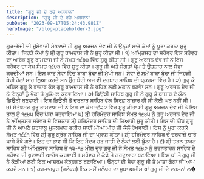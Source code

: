 ```yaml
---
title: "ਗੁਰੂ ਜੀ ਦੇ ਰਚੇ ਅਸਥਾਨ"
description: "ਗੁਰੂ ਜੀ ਦੇ ਰਚੇ ਅਸਥਾਨ"
pubDate: "2023-09-17T05:24:43.981Z"
heroImage: "/blog-placeholder-3.jpg"
---
```


ਗੁਰ-ਗੱਦੀ ਦੀ ਜੁਂਮੇਵਾਰੀ ਸੰਭਾਲਦੇ ਹੀ ਗੁਰੂ ਅਰਜਨ ਦੇਵ ਜੀ ਨੇ ਉਨ੍ਹਾਂ ਸਾਰੇ ਕੰਮਾਂ ਨੂੰ ਪੂਰਾ ਕਰਨਾ ਸ਼ੁਰੂ ਕੀਤਾ। ਜਿਹੜੇ ਕੰਮਾਂ ਨੂੰ ਸ਼ੀ੍ ਗੁਰੂ ਰਾਮਦਾਸ ਜੀ ਨੇ ਸ਼ੁਰੂ ਕੀਤਾ ਸੀ। 
੧) ਅਮਿ੍ਤਸਰ ਦਾ ਸਰੋਵਰ
ਇਸ ਸਰੋਵਰ ਦਾ ਆਰੰਭ ਗੁਰੂ ਰਾਮਦਾਸ ਜੀ ਨੇ ਸੰਮਤ ੧੬੩੪ ਵਿੱਚ ਸ਼ੁਰੂ ਕੀਤਾ ਸੀ। ਗੁਰੂ ਅਰਜਨ ਦੇਵ ਜੀ ਨੇ ਇਸ  ਸਰੋਵਰ ਦਾ ਕੰਮ ਸੰਮਤ  ੧੬੪੩ ਵਿੱਚ ਸ਼ੁਰੂ ਕੀਤਾ। ਗੁਰੂ ਜੀ ਅਤੇ ਸੰਗਤਾਂ ਪੇ੍ਮ ਤੇ ਉਤਸ਼ਾਹ ਨਾਲ ਸੇਵਾ ਕਰਦੀਆਂ ਸਨ। ਇਸ ਕਾਰ ਸੇਵਾ ਵਿੱਚ ਬਾਬਾ ਬੁੱਢਾ ਜੀ ਮੁੱਖੀ ਸਨ। ਸੇਵਾ ਦੇ ਸਮੇਂ ਬਾਬਾ ਬੁੱਢਾ ਜੀ ਜਿਹੜੀ ਬੇਰੀ ਹੇਠਾਂ ਸਾਹ ਲੁਿਆ ਕਰਦੇ ਸਨ ਉਹ ਬੇਰੀ ਅਜ ਵੀ ਦਰਬਾਰ ਸਾਹਿਬ ਦੀ  ਪ੍ਕਰਮਾ ਵਿੱਚ ਹੈ। 
੨) ਗੁਰੂ ਕੇ ਮਹਿਲ
ਗੁਰੂ ਕੇ ਬਾਜ਼ਾਰ ਕੋਲ ਗੁਰੂ ਰਾਮਦਾਸ ਜੀ ਨੇ ਰਹਿਣ ਲਈ ਮਕਾਨ ਬਣਵਾੇ ਸਨ। ਗੁਰੂ ਅਰਜਨ ਦੇਵ ਜੀ ਨੇ ਇਨ੍ਹਾਂ ਨੂੰ ਪੱਕਾ ਤੇ ਮੁਕੰਮਲ ਕਰਵਾਇਆ। 
੩) ਡਿਉੜੀ ਸਾਹਿਬ
ਗੁਰੂ ਜੀ ਨੇ ਗੁਰੂ ਕੇ ਬਾਜ਼ਾਰ ਦੇ ਕੋਲ ਡਿਉੜੀ ਬਣਵਾਈ। ਇਸ ਡਿਉੜੀ ਤੋਂ ਦਰਬਾਰ ਸਾਹਿਬ ਵੱਲ ਸਿਰਫ਼ ਬਾਜ਼ਾਰ ਹੀ ਸੀ ਕੋਈ ਘਰ ਨਹੀਂ ਸੀ। 
੪) ਸੰਤੋਖਸਰ
ਗੁਰੂ ਰਾਮਦਾਸ ਜੀ ਨੇ ਇਸ ਦਾ ਕੰਮ ੧੬੨੭ ਵਿੱਚ ਸ਼ੁਰੂ ਕੀਤਾ ਸੀ ਗੁਰੂ ਅਰਜਨ ਦੇਵ ਜੀ ਨੇ ਇਸ ਤਾਲ ਨੂੰ ੧੬੪੫ ਵਿੱਚ ਪੱਕਾ ਕਰਵਾਇਆ
੫) ਸ਼ੀ੍ ਹਰਿਮੰਦਰ ਸਾਹਿਬ
ਸੰਮਤ ੧੬੪੫ ਨੂੰ ਗੁਰੂ ਅਰਜਨ ਦੇਵ ਜੀ ਨੇ ਅੰਮਿ੍ਤਸਰ ਸਰੋਵਰ ਦੇ  ਵਿਚਕਾਰ ਸ਼ੀ੍ ਹਰਿਮੰਦਰ ਸਾਹਿਬ ਦੀ ਤਿਆਰੀ ਸ਼ੁਰੂ ਕੀਤੀ। ਇਸ ਦੀ ਨੀਂਹ ਗੁਰੂ ਜੀ ਨੇ ਆਪਣੇ ਸ਼ਰਧਾਲੂ ਮੁਸਲਮਾਨ ਫਕੀਰ ਸਾਈਂ ਮੀਆਂ ਮੀਰ ਜੀ ਕੋਲੋਂ ਰੱਖਵਾਈ। ਇਸ ਨੂੰ ਪੂਰਾ ਕਰਕੇ ਸੰਮਤ ੧੬੬੧ ਵਿੱਚ ਸ਼ੀ੍ ਗੁਰੂ ਗ੍ਰੰਥ ਸਾਹਿਬ ਜੀ ਦਾ ਪ੍ਕਾਸ਼ ਕੀਤਾ। ਸ਼ੀ੍ ਹਰਿਮੰਦਰ ਸਾਹਿਬ ਦੇ ਦਰਵਾਜ਼ੇ ਚਾਰੇ ਪਾਸੇ ਰੱਖੇ ਗਏ। ਇਹ ਦਾ ਭਾਵ ਸੀ ਕਿ ਇਹ ਮੰਦਰ ਹਰ ਜਾਤੀ ਦੇ ਲੋਕਾਂ ਲਈ ਖੁੱਲਾ ਹੈ। 
੬) ਸ਼ੀ੍ ਤਰਨ ਤਾਰਨ ਸਾਹਿਬ
ਸ਼ੀ੍ ਅੰਮਿ੍ਤਸਰ ਸਾਹਿਬ ਤੋਂ ੧੩-੧੪ ਮੀਲ ਦੂਰ ਗੁਰੂ ਜੀ ਨੇ ਸੰਮਤ ੧੬੪੭ ਨੂੰ ਤਰਨਤਾਰਨ ਸਾਹਿਬ ਦੇ ਸਰੋਵਰ ਦੀ ਖੁਦਵਾਈ ਆਰੰਭ ਕਰਵਾਈ। ਸਰੋਵਰ ਦੇ ਕੰਢੇ ਤੇ ਗਰਦੁਆਰਾ ਬਣਾਇਆ। ਇਸ ਥਾਂ ਤੇ ਗੁਰੂ ਜੀ ਨੇ ਕੋੜੀਆਂ ਲਈ ਇਕ ਆਸ਼ਰਮ ਕੋੜ੍ਹਗੜ ਬਣਾਇਆ। ਉਨ੍ਹਾਂ ਦੀ ਸੇਵਾ ਗੁਰੂ ਜੀ  ਤੇ ਮਾਤਾ ਗੰਗਾ ਜੀ ਆਪ ਕਰਦੇ ਸਨ। 
੭) ਕਰਤਾਰਪੁਰ (ਜਲੰਧਰ) 
ਇਕ ਸਮੇਂ ਜਲੰਧਰ ਦਾ ਸੂਬਾ ਅਜ਼ੀਮ ਖਾਂ ਗੁਰੂ ਜੀ ਦੇ ਦਰਸ਼ਨਾਂ ਲ�

